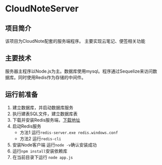 # CloudNoteServer

## 项目简介

该项目为CloudNote配套的服务端程序。
主要实现云笔记、便签相关功能

## 主要技术

服务器主程序以Node.js为主。数据库使用mysql。程序通过Sequelize来访问数据库。同时使用Redis作为存储的中间件。

## 运行前准备

1. 建立数据库，并启动数据库服务
2. 执行建表SQL文件，建立数据库表
3. 下载并安装Redis服务端，[下载地址](https://github.com/tporadowski/redis/releases)
4. 启动Redis服务
    + 方法1
    运行`redis-server.exe redis.windows.conf`
    + 方法2
    运行`redis-cli`
5. 安装Node客户端 运行`node -v`确认安装成功
6. 运行`npm install`安装依赖库
7. 在当前目录下运行 `node app.js`
